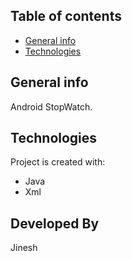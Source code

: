 ## Table of contents

- [General info](#general-info)
- [Technologies](#technologies)

## General info

Android StopWatch.

## Technologies

Project is created with:

- Java
- Xml

## Developed By

Jinesh
